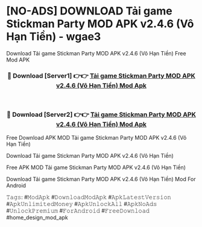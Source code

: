 # [NO-ADS] DOWNLOAD Tải game Stickman Party MOD APK v2.4.6 (Vô Hạn Tiền) - wgae3
Download Tải game Stickman Party MOD APK v2.4.6 (Vô Hạn Tiền) Free Mod APK

<div align="center">
<h3>🔴 Download [Server1] 👉👉 <a href="https://apk-comot.site?title=Tải_game_Stickman_Party_MOD_APK_v2.4.6_(Vô_Hạn_Tiền)">Tải game Stickman Party MOD APK v2.4.6 (Vô Hạn Tiền) Mod Apk</a></h3><br>

<h3>🔴 Download [Server2] 👉👉 <a href="https://apk-comot.site?title=Tải_game_Stickman_Party_MOD_APK_v2.4.6_(Vô_Hạn_Tiền)">Tải game Stickman Party MOD APK v2.4.6 (Vô Hạn Tiền) Mod Apk</a></h3>
</div>


Free Download APK MOD Tải game Stickman Party MOD APK v2.4.6 (Vô Hạn Tiền)

Download Tải game Stickman Party MOD APK v2.4.6 (Vô Hạn Tiền) 

Free APK MOD Tải game Stickman Party MOD APK v2.4.6 (Vô Hạn Tiền) 

Download Tải game Stickman Party MOD APK v2.4.6 (Vô Hạn Tiền) Mod For Android

𝚃𝚊𝚐𝚜: #𝙼𝚘𝚍𝙰𝚙𝚔 #𝙳𝚘𝚠𝚗𝚕𝚘𝚊𝚍𝙼𝚘𝚍𝙰𝚙𝚔 #𝙰𝚙𝚔𝙻𝚊𝚝𝚎𝚜𝚝𝚅𝚎𝚛𝚜𝚒𝚘𝚗 #𝙰𝚙𝚔𝚄𝚗𝚕𝚒𝚖𝚒𝚝𝚎𝚍𝙼𝚘𝚗𝚎𝚢 #𝙰𝚙𝚔𝚄𝚗𝚕𝚘𝚌𝚔𝙰𝚕𝚕 #𝙰𝚙𝚔𝙽𝚘𝙰𝚍𝚜 #𝚄𝚗𝚕𝚘𝚌𝚔𝙿𝚛𝚎𝚖𝚒𝚞𝚖 #𝙵𝚘𝚛𝙰𝚗𝚍𝚛𝚘𝚒𝚍 #𝙵𝚛𝚎𝚎𝙳𝚘𝚠𝚗𝚕𝚘𝚊𝚍 #home_design_mod_apk